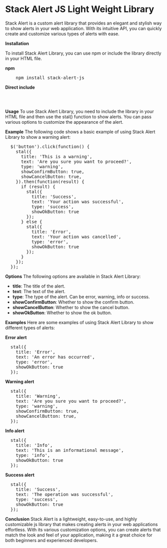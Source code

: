 # Stack Alert JS Light Weight Library

Stack Alert is a custom alert library that provides an elegant and stylish way to show alerts in your web application. With its intuitive API, you can quickly create and customize various types of alerts with ease.

**Installation**

To install Stack Alert Library, you can use npm or include the library directly in your HTML file.

**npm**
<pre>
    npm install stack-alert-js
</pre>

**Direct include**
<pre>
  <script src="https://cdn.jsdelivr.net/npm/stack-alert-js@1.0.0/dist/stack-alert.min.js"></script>
</pre>

**Usage**
To use Stack Alert Library, you need to include the library in your HTML file and then use the stal() function to show alerts. You can pass various options to customize the appearance of the alert.

**Example**
The following code shows a basic example of using Stack Alert Library to show a warning alert:
<pre>
  $('button').click(function() {
    stal({
      title: 'This is a warning',
      text: 'Are you sure you want to proceed?',
      type: 'warning',
      showConfirmButton: true,
      showCancelButton: true,
    }).then(function(result) {
      if (result) {
        stal({
          title: 'Success',
          text: 'Your action was successful',
          type: 'success',
          showOkButton: true
        });
      } else {
        stal({
          title: 'Error',
          text: 'Your action was cancelled',
          type: 'error',
          showOkButton: true
        });
      }
    });
  });
</pre>

**Options**
The following options are available in Stack Alert Library:
- **title**: The title of the alert.
- **text**: The text of the alert.
- **type**: The type of the alert. Can be error, warning, info or success.
- **showConfirmButton**: Whether to show the confirm button.
- **showCancelButton**: Whether to show the cancel button.
- **showOkButton**: Whether to show the ok button.

**Examples**
Here are some examples of using Stack Alert Library to show different types of alerts:

**Error alert**
<pre>
  stal({
    title: 'Error',
    text: 'An error has occurred',
    type: 'error',
    showOkButton: true
  });
</pre>

**Warning alert**
<pre>
  stal({
    title: 'Warning',
    text: 'Are you sure you want to proceed?',
    type: 'warning',
    showConfirmButton: true,
    showCancelButton: true,
  });
</pre>

**Info alert**
<pre>
  stal({
    title: 'Info',
    text: 'This is an informational message',
    type: 'info',
    showOkButton: true
  });
</pre>

**Success alert**
<pre>
  stal({
    title: 'Success',
    text: 'The operation was successful',
    type: 'success',
    showOkButton: true
  });
</pre>

**Conclusion**
Stack Alert is a lightweight, easy-to-use, and highly customizable js library that makes creating alerts in your web applications effortless. With its various customization options, you can create alerts that match the look and feel of your application, making it a great choice for both beginners and experienced developers.
